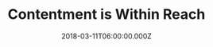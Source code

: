 ---
title: "Contentment is Within Reach"
image: "https://i.imgur.com/Wd2IwEk.png"
date: "2018-03-11T06:00:00.000Z"
video:
  type: "vimeo"
  id: "259589253"
speaker:
  name: "Bart Wilkins"
  permalink: "bart-wilkins"
series: "within-reach"
---